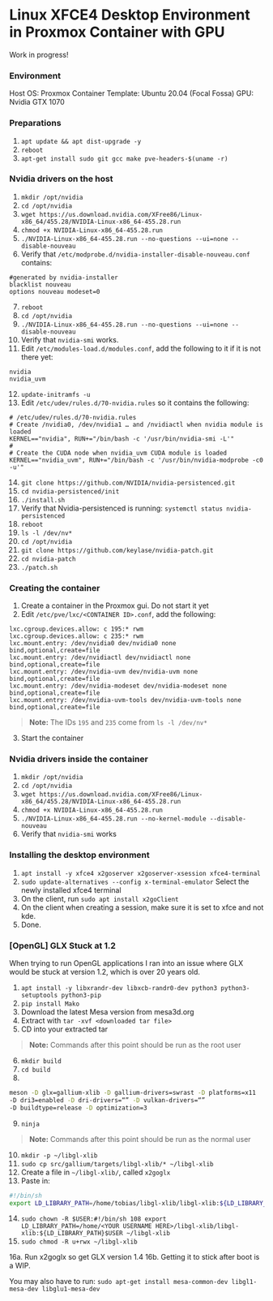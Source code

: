 # Linux XFCE4 Desktop Environment in Proxmox Container with GPU
Work in progress!


### Environment
Host OS: Proxmox
Container Template: Ubuntu 20.04 (Focal Fossa)
GPU: Nvidia GTX 1070

### Preparations
1. ``apt update && apt dist-upgrade -y``
2. ``reboot``
3. ``apt-get install sudo git gcc make pve-headers-$(uname -r)``

### Nvidia drivers on the host
1. ``mkdir /opt/nvidia``
2. ``cd /opt/nvidia``
3. ``wget https://us.download.nvidia.com/XFree86/Linux-x86_64/455.28/NVIDIA-Linux-x86_64-455.28.run``
4. ``chmod +x NVIDIA-Linux-x86_64-455.28.run``
5. ``./NVIDIA-Linux-x86_64-455.28.run --no-questions --ui=none --disable-nouveau``
6. Verify that ``/etc/modprobe.d/nvidia-installer-disable-nouveau.conf`` contains:
```
#generated by nvidia-installer
blacklist nouveau
options nouveau modeset=0
```
7. ``reboot``
8. ``cd /opt/nvidia``
9. ``./NVIDIA-Linux-x86_64-455.28.run --no-questions --ui=none --disable-nouveau``
10. Verify that ``nvidia-smi`` works.
11. Edit ``/etc/modules-load.d/modules.conf``, add the following to it if it is not there yet:
```
nvidia
nvidia_uvm
```
12. ``update-initramfs -u``
13. Edit ``/etc/udev/rules.d/70-nvidia.rules`` so it contains the following:
```
# /etc/udev/rules.d/70-nvidia.rules
# Create /nvidia0, /dev/nvidia1 … and /nvidiactl when nvidia module is loaded
KERNEL=="nvidia", RUN+="/bin/bash -c '/usr/bin/nvidia-smi -L'"
#
# Create the CUDA node when nvidia_uvm CUDA module is loaded
KERNEL=="nvidia_uvm", RUN+="/bin/bash -c '/usr/bin/nvidia-modprobe -c0 -u'"
```
14. ``git clone https://github.com/NVIDIA/nvidia-persistenced.git``
15. ``cd nvidia-persistenced/init``
16. ``./install.sh``
17. Verify that Nvidia-persistenced is running: ``systemctl status nvidia-persistenced``
18. ``reboot``
19. ``ls -l /dev/nv*``
20. ``cd /opt/nvidia``
21. ``git clone https://github.com/keylase/nvidia-patch.git``
22. ``cd nvidia-patch``
23. ``./patch.sh``

### Creating the container
1. Create a container in the Proxmox gui. Do not start it yet
2. Edit ``/etc/pve/lxc/<CONTAINER ID>.conf``, add the following:
```
lxc.cgroup.devices.allow: c 195:* rwm
lxc.cgroup.devices.allow: c 235:* rwm
lxc.mount.entry: /dev/nvidia0 dev/nvidia0 none bind,optional,create=file
lxc.mount.entry: /dev/nvidiactl dev/nvidiactl none bind,optional,create=file
lxc.mount.entry: /dev/nvidia-uvm dev/nvidia-uvm none bind,optional,create=file
lxc.mount.entry: /dev/nvidia-modeset dev/nvidia-modeset none bind,optional,create=file
lxc.mount.entry: /dev/nvidia-uvm-tools dev/nvidia-uvm-tools none bind,optional,create=file
```

> **Note:** The IDs ``195`` and ``235`` come from ``ls -l /dev/nv*``

3. Start the container

### Nvidia drivers inside the container
1. ``mkdir /opt/nvidia``
2. ``cd /opt/nvidia``
3. ``wget https://us.download.nvidia.com/XFree86/Linux-x86_64/455.28/NVIDIA-Linux-x86_64-455.28.run``
4. ``chmod +x NVIDIA-Linux-x86_64-455.28.run``
5. ``./NVIDIA-Linux-x86_64-455.28.run --no-kernel-module --disable-nouveau``
6. Verify that ``nvidia-smi`` works

### Installing the desktop environment
1. ``apt install -y xfce4 x2goserver x2goserver-xsession xfce4-terminal``  
2. ``sudo update-alternatives --config x-terminal-emulator`` Select the newly installed xfce4 terminal
3. On the client, run ``sudo apt install x2goClient``
4. On the client when creating a session, make sure it is set to xfce and not kde.
5. Done.


### [OpenGL] GLX Stuck at 1.2
When trying to run OpenGL applications I ran into an issue where GLX would be stuck at version 1.2, which is over 20 years old.  
1. ``apt install -y libxrandr-dev libxcb-randr0-dev python3 python3-setuptools python3-pip``
2. ``pip install Mako``
3. Download the latest Mesa version from mesa3d.org
4. Extract with ``tar -xvf <downloaded tar file>``
5. CD into your extracted tar

> **Note:** Commands after this point should be run as the root user

6. ``mkdir build``
7. ``cd build``
8. 
```bash
meson -D glx=gallium-xlib -D gallium-drivers=swrast -D platforms=x11 
-D dri3=enabled -D dri-drivers=“” -D vulkan-drivers=“” 
-D buildtype=release -D optimization=3
```
9. ``ninja``

> **Note:** Commands after this point should be run as the normal user

10. ``mkdir -p ~/libgl-xlib``
11. ``sudo cp src/gallium/targets/libgl-xlib/* ~/libgl-xlib``
12. Create a file in ``~/libgl-xlib/``, called ``x2goglx``
13. Paste in:
```bash
#!/bin/sh
export LD_LIBRARY_PATH=/home/tobias/libgl-xlib/libgl-xlib:${LD_LIBRARY_PATH} exec "$@"
```
14. ``sudo chown -R $USER:#!/bin/sh
108
export LD_LIBRARY_PATH=/home/<YOUR USERNAME HERE>/libgl-xlib/libgl-xlib:${LD_LIBRARY_PATH}$USER ~/libgl-xlib``
15. ``sudo chmod -R u+rwx ~/libgl-xlib``

16a. Run x2goglx so get GLX version 1.4
16b. Getting it to stick after boot is a WIP.

You may also have to run: ``sudo apt-get install mesa-common-dev libgl1-mesa-dev libglu1-mesa-dev``

